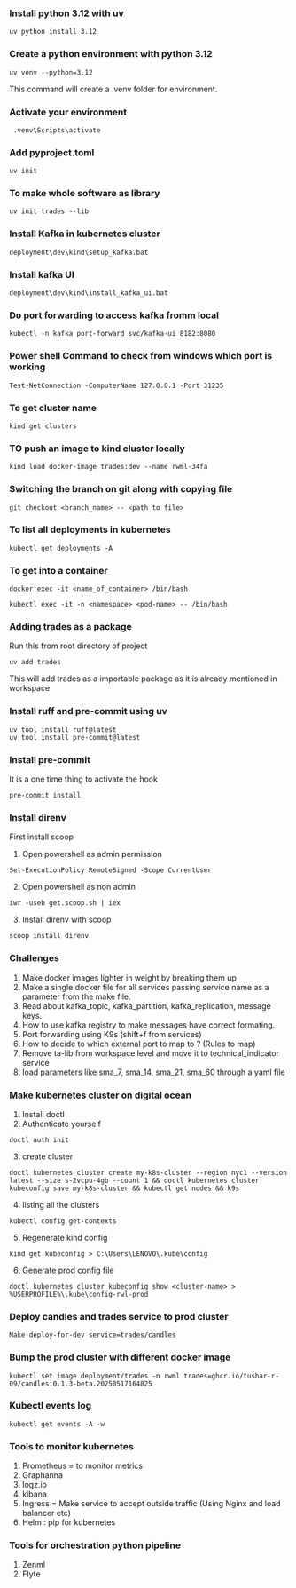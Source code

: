 ### Install python 3.12 with uv
```
uv python install 3.12

```

### Create a python environment with python 3.12

```
uv venv --python=3.12

```
This command will create a .venv folder for environment.

### Activate your environment

```
 .venv\Scripts\activate

```

### Add pyproject.toml

```
uv init

```

### To make whole software as library

```
uv init trades --lib

```

### Install Kafka in kubernetes cluster

```
deployment\dev\kind\setup_kafka.bat

```

### Install kafka UI

```
deployment\dev\kind\install_kafka_ui.bat

```
### Do port forwarding to access kafka fromm local 

```
kubectl -n kafka port-forward svc/kafka-ui 8182:8080

```

### Power shell Command to check from windows which port is working

```
Test-NetConnection -ComputerName 127.0.0.1 -Port 31235
```

### To get cluster name
 ```
 kind get clusters
 ```
 ### TO push an image to kind cluster locally
 ```
 kind load docker-image trades:dev --name rwml-34fa
 ```

 ### Switching the branch on git along with copying file
 ```
 git checkout <branch_name> -- <path to file>
 ```

 ### To list all deployments in kubernetes
 ```
 kubectl get deployments -A
 ```

 ### To get into a container
 ```
 docker exec -it <name_of_container> /bin/bash

 kubectl exec -it -n <namespace> <pod-name> -- /bin/bash
 ```

 ### Adding trades as a package
Run this from root directory of project
 ```
 uv add trades
```
This will add trades as a importable package as it is already mentioned in workspace

### Install ruff and pre-commit using uv
```
uv tool install ruff@latest
uv tool install pre-commit@latest

```

### Install pre-commit 
It is a one time thing to activate the hook
```
pre-commit install

```

### Install direnv

First install scoop

1. Open powershell as admin permission

```
Set-ExecutionPolicy RemoteSigned -Scope CurrentUser
```
2. Open powershell as non admin
```
iwr -useb get.scoop.sh | iex
```
3. Install direnv with scoop
```
scoop install direnv
```

### Challenges
1. Make docker images lighter in weight by breaking them up
2. Make a single docker file for all services passing service name as a parameter from the make file.
3. Read about kafka_topic, kafka_partition, kafka_replication, message keys.
4. How to use kafka registry to make messages have correct formating.
5. Port forwarding using K9s (shift+f from services)
6. How to decide to which external port to map to ? (Rules to map)
7. Remove ta-lib from workspace level and move it to technical_indicator service
8. load parameters like sma_7, sma_14, sma_21, sma_60 through a yaml file

### Make kubernetes cluster on digital ocean
1. Install doctl
2. Authenticate yourself
```
doctl auth init
```
3. create cluster
```
doctl kubernetes cluster create my-k8s-cluster --region nyc1 --version latest --size s-2vcpu-4gb --count 1 && doctl kubernetes cluster kubeconfig save my-k8s-cluster && kubectl get nodes && k9s
```

4. listing all the clusters
```
kubectl config get-contexts
```

5. Regenerate kind config 
```
kind get kubeconfig > C:\Users\LENOVO\.kube\config
```
6. Generate prod config file
```
doctl kubernetes cluster kubeconfig show <cluster-name> > %USERPROFILE%\.kube\config-rwl-prod

```

### Deploy candles and trades service to prod cluster 

```
Make deploy-for-dev service=trades/candles
```
### Bump the prod cluster with different docker image

```
kubectl set image deployment/trades -n rwml trades=ghcr.io/tushar-r-09/candles:0.1.3-beta.20250517164825
```

### Kubectl events log
```
kubectl get events -A -w
```

### Tools to monitor kubernetes
1. Prometheus = to monitor metrics
2. Graphanna
3. logz.io
4. kibana
5. Ingress = Make service to accept outside traffic (Using Nginx and load balancer etc)
6. Helm : pip for kubernetes

### Tools for orchestration python pipeline

1. Zenml
2. Flyte
